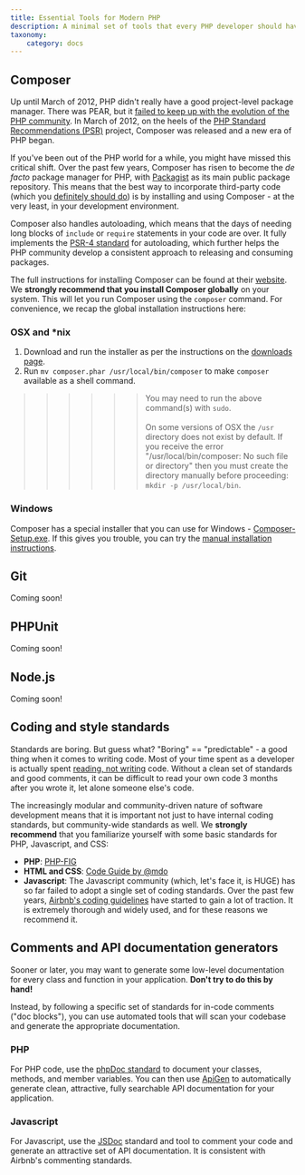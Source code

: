```yaml
---
title: Essential Tools for Modern PHP
description: A minimal set of tools that every PHP developer should have installed in their development environment.
taxonomy:
    category: docs
---
```


## Composer

Up until March of 2012, PHP didn't really have a good project-level package manager.  There was PEAR, but it [failed to keep up with the evolution of the PHP community](https://benramsey.com/blog/2013/11/the-fall-of-pear-and-the-rise-of-composer/).  In March of 2012, on the heels of the [PHP Standard Recommendations (PSR)](http://www.php-fig.org/psr/) project, Composer was released and a new era of PHP began.

If you've been out of the PHP world for a while, you might have missed this critical shift.  Over the past few years, Composer has risen to become the *de facto* package manager for PHP, with [Packagist](https://packagist.org/) as its main public package repository.  This means that the best way to incorporate third-party code (which you [definitely should do](/basics/requirements/basic-stack#third-party-components-why-dont-you-write-all-your-own-code)) is by installing and using Composer - at the very least, in your development environment.

Composer also handles autoloading, which means that the days of needing long blocks of `include` or `require` statements in your code are over.  It fully implements the [PSR-4 standard](http://www.php-fig.org/psr/psr-4/) for autoloading, which further helps the PHP community develop a consistent approach to releasing and consuming packages.

The full instructions for installing Composer can be found at their [website](https://getcomposer.org/doc/00-intro.md#installation-linux-unix-osx).  We **strongly recommend that you install Composer globally** on your system.  This will let you run Composer using the `composer` command.  For convenience, we recap the global installation instructions here:

### OSX and *nix

1. Download and run the installer as per the instructions on the [downloads page](https://getcomposer.org/download/).
2. Run `mv composer.phar /usr/local/bin/composer` to make `composer` available as a shell command.

>>>>>> You may need to run the above command(s) with `sudo`.<br><br>On some versions of OSX the `/usr` directory does not exist by default. If you receive the error "/usr/local/bin/composer: No such file or directory" then you must create the directory manually before proceeding: `mkdir -p /usr/local/bin`.

### Windows

Composer has a special installer that you can use for Windows - [Composer-Setup.exe](https://getcomposer.org/Composer-Setup.exe).  If this gives you trouble, you can try the [manual installation instructions](https://getcomposer.org/doc/00-intro.md#manual-installation).

## Git

Coming soon!

## PHPUnit

Coming soon!

## Node.js

Coming soon!

## Coding and style standards

Standards are boring.  But guess what?  "Boring" == "predictable" - a good thing when it comes to writing code.  Most of your time spent as a developer is actually spent [reading, not writing](https://blog.codinghorror.com/when-understanding-means-rewriting/) code.  Without a clean set of standards and good comments, it can be difficult to read your own code 3 months after you wrote it, let alone someone else's code.

The increasingly modular and community-driven nature of software development means that it is important not just to have internal coding standards, but community-wide standards as well.  We **strongly recommend** that you familiarize yourself with some basic standards for PHP, Javascript, and CSS:

- **PHP**: [PHP-FIG](http://www.php-fig.org/)
- **HTML and CSS**: [Code Guide by @mdo](http://codeguide.co)
- **Javascript**: The Javascript community (which, let's face it, is HUGE) has so far failed to adopt a single set of coding standards.  Over the past few years, [Airbnb's coding guidelines](https://github.com/airbnb/javascript) have started to gain a lot of traction.  It is extremely thorough and widely used, and for these reasons we recommend it.

## Comments and API documentation generators

Sooner or later, you may want to generate some low-level documentation for every class and function in your application.  **Don't try to do this by hand!**

Instead, by following a specific set of standards for in-code comments ("doc blocks"), you can use automated tools that will scan your codebase and generate the appropriate documentation.

### PHP

For PHP code, use the [phpDoc standard](https://phpdoc.org/docs/latest/guides/docblocks.html) to document your classes, methods, and member variables.  You can then use [ApiGen](http://www.apigen.org/) to automatically generate clean, attractive, fully searchable API documentation for your application.

### Javascript

For Javascript, use the [JSDoc](http://usejsdoc.org/about-getting-started.html) standard and tool to comment your code and generate an attractive set of API documentation.  It is consistent with Airbnb's commenting standards.
